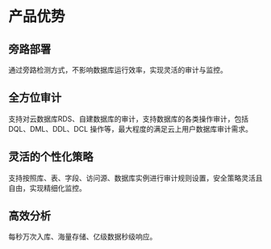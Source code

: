 # 产品优势

## 旁路部署

通过旁路检测方式，不影响数据库运行效率，实现灵活的审计与监控。

## 全方位审计

支持对云数据库RDS、自建数据库的审计，支持数据库的各类操作审计，包括 DQL、DML、DDL、DCL 操作等，最大程度的满足云上用户数据库审计需求。

##  灵活的个性化策略

支持按照库、表、字段、访问源、数据库实例进行审计规则设置，安全策略灵活且自由，实现精细化监控。

## 高效分析

每秒万次入库、海量存储、亿级数据秒级响应。


